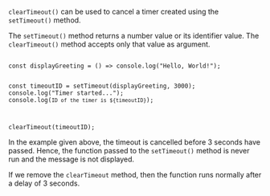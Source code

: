 `clearTimeout()` can be used to cancel
a timer created using the `setTimeout()` method.

The `setTimeout()` method returns a number value
or its identifier value.
The `clearTimeout()` method accepts only that value as argument.

<codeblock language="javascript" type="lesson">
<code>
const displayGreeting = () => console.log("Hello, World!");

const timeoutID = setTimeout(displayGreeting, 3000);
console.log("Timer started...");
console.log(`ID of the timer is ${timeoutID}`);

clearTimeout(timeoutID);
</code>
</codeblock>

In the example given above,
the timeout is cancelled before
3 seconds have passed.
Hence, the function passed to
the `setTimeout()` method is never run
and
the message is not displayed.

If we remove the `clearTimeout` method,
then the function runs
normally after a delay of 3 seconds.

